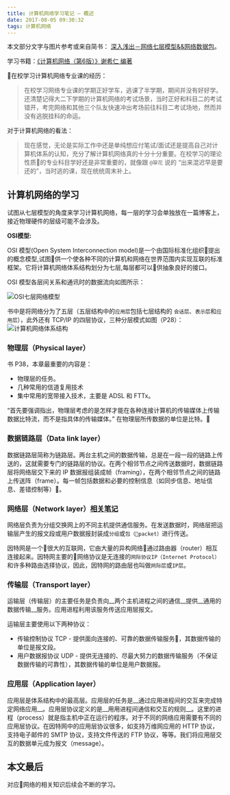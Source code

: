 ```yaml
---
title: 计算机网络学习笔记 — 概述
date: 2017-08-05 09:30:32
tags: 计算机网络
---
```


本文部分文字与图片参考或来自简书： [深入浅出－网络七层模型&&网络数据包](http://www.jianshu.com/p/4b9d43c0571a)。

学习书籍：[《计算机网络（第6版）》谢希仁 编著](https://book.douban.com/subject/24740558/)

<!-- more -->

在校学习计算机网络专业课的经历：
> 在校学习网络专业课的学期正好学车，逃课了半学期，期间并没有好好学。还清楚记得大二下学期的计算机网络的考试场景，当时正好和科目二的考试错开，考完网络和其他三个队友快速冲出考场前往科目二考试场地，然而并没有逃脱挂科的命运。

对于计算机网络的看法：
> 现在感觉，无论是实际工作中还是单纯想应付笔试/面试还是提高自己对计算机体系的认知，充分了解计算机网络真的十分十分重要。在校学习的理论性质的专业科目学好还是非常重要的，就像跟 `@翠花` 说的 “出来混迟早是要还的”，当时逃的课，现在统统周末补上。

## 计算机网络的学习

试图从七层模型的角度来学习计算机网络，每一层的学习会单独放在一篇博客上，接近物理硬件的层级可能不会涉及。

__OSI模型:__

OSI 模型(Open System Interconnection model)是一个由国际标准化组织􏰁提出的概念模型,试图􏰁供一个使各种不同的计算机和网络在世界范围内实现互联的标准框架。它将计算机网络体系结构划分为七层,每层都可以􏰁供抽象良好的接口。

OSI 模型各层间关系和通讯时的数据流向如图所示：

![OSI七层网络模型](https://images.lvhuiyang.cn/OSI%E4%B8%83%E5%B1%82%E7%BD%91%E7%BB%9C%E6%A8%A1%E5%9E%8B.png)

书中是将网络分为了五层（五层结构中的`应用层`包括七层结构的 `会话层`、`表示层`和`应用层`），此外还有 TCP/IP 的四层协议，三种分层模式如图（P28）：
![计算机网络体系结构](https://images.lvhuiyang.cn/%E8%AE%A1%E7%AE%97%E6%9C%BA%E7%BD%91%E7%BB%9C%E4%BD%93%E7%B3%BB%E7%BB%93%E6%9E%84.png)

### 物理层（Physical layer）

书 P38，本章最重要的内容是：

+ 物理层的任务。
+ 几种常用的信道复用技术
+ 集中常用的宽带接入技术，主要是 ADSL 和 FTTx。

“首先要强调指出，物理层考虑的是怎样才能在各种连接计算机的传输媒体上传输数据比特流，而不是指具体的传输媒体。”
在物理层所传数据的单位是比特。

### 数据链路层（Data link layer）

数据链路层简称为链路层。两台主机之间的数据传输，总是在一段一段的链路上传送的，这就需要专门的链路层的协议。在两个相邻节点之间传送数据时，数据链路层将网络层交下来的 IP 数据报组装成帧（framing），在两个相邻节点之间的链路上传送阵（frame）。每一帧包括数据和必要的控制信息（如同步信息、地址信息、差错控制等）。

### 网络层（Network layer）[相关笔记](/2017/08/06/network-layer/)

网络层负责为分组交换网上的不同主机提供通信服务。在发送数据时，网络层把运输层产生的报文段或用户数据报封装成`分组`或`包（packet）`进行传送。

因特网是一个很大的互联网，它由大量的异构网络通过路由器（router）相互连接起来。因特网主要的网络协议是无连接的`网际协议IP（Internet Protocol）`和许多种路由选择协议，因此，因特网的路由层也叫做`网际层`或`IP层`。

### 传输层（Transport layer）

运输层（传输层）的主要任务是负责向__两个主机进程之间的通信__提供__通用的数据传输__服务。应用进程利用该服务传送应用层报文。

运输层主要使用以下两种协议：

+ 传输控制协议 TCP - 提供面向连接的、可靠的数据传输服务，其数据传输的单位是报文段。
+ 用户数据报协议 UDP - 提供无连接的、尽最大努力的数据传输服务（不保证数据传输的可靠性），其数据传输的单位是用户数据报。

### 应用层（Application layer）

应用层是体系结构中的最高层。应用层的任务是__通过应用进程间的交互来完成特定网络应用__。应用层协议定义的是__用用进程间通信和交互的规则__。这里的进程（process）就是指主机中正在运行的程序。对于不同的网络应用需要有不同的应用层协议。在因特网中的应用层协议很多，如支持万维网应用的 HTTP 协议，支持电子邮件的 SMTP 协议，支持文件传送的 FTP 协议，等等。我们将应用层交互的数据单元成为报文（message）。

## 本文最后

对应网络的相关知识后续会不断的学习。
